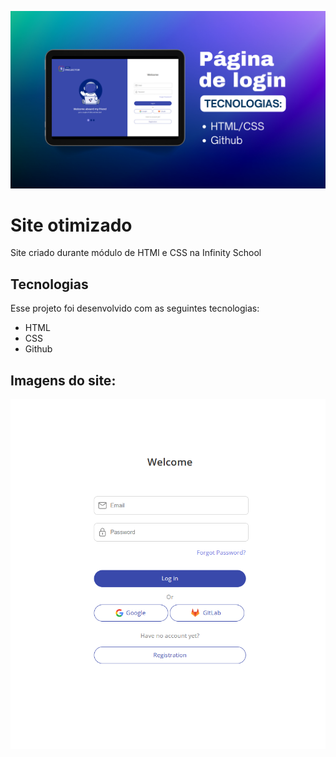 ![](/images/img1.png "Capa.")

# Site otimizado
Site criado durante módulo de HTMl e CSS na Infinity School

## Tecnologias
Esse projeto foi desenvolvido com as seguintes tecnologias:
- HTML
- CSS
- Github

## Imagens do site:
![](/images/img2.png "Print.")